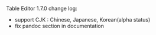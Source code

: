 Table Editor 1.7.0 change log:

- support CJK : Chinese, Japanese, Korean(alpha status)
- fix pandoc section in documentation



